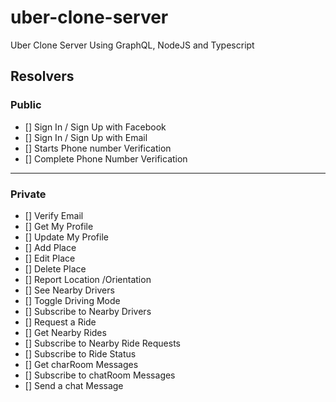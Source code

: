 # uber-clone-server

Uber Clone Server Using GraphQL, NodeJS and Typescript

## Resolvers

### Public
- [] Sign In / Sign Up with Facebook
- [] Sign In / Sign Up with Email
- [] Starts Phone number Verification
- [] Complete Phone Number Verification

---

### Private
- [] Verify Email
- [] Get My Profile
- [] Update My Profile
- [] Add Place
- [] Edit Place
- [] Delete Place
- [] Report Location /Orientation
- [] See Nearby Drivers
- [] Toggle Driving Mode
- [] Subscribe to Nearby Drivers
- [] Request a Ride
- [] Get Nearby Rides
- [] Subscribe to Nearby Ride Requests
- [] Subscribe to Ride Status
- [] Get charRoom Messages
- [] Subscribe to chatRoom Messages
- [] Send a chat Message